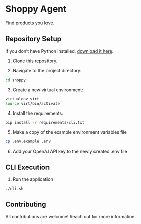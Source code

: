 # Shoppy Agent

Find products you love.

## Repository Setup

If you don’t have Python installed, [download it here](https://www.python.org/downloads/).

1. Clone this repository.

2. Navigate to the project directory:

```bash
cd shoppy
```

3. Create a new virtual environment:

```bash
virtualenv virt
source virt/bin/activate
```

4. Install the requirements:

```bash
pip install -r requirements/cli.txt
```

5. Make a copy of the example environment variables file

```bash
cp .env.example .env
```

6. Add your OpenAI API key to the newly created .env file

## CLI Execution

1. Run the application

```bash
./cli.sh
```

## Contributing

All contributions are welcome! Reach out for more information.